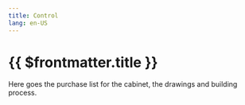 ```yaml
---
title: Control
lang: en-US
---
```


# {{ $frontmatter.title }}

Here goes the purchase list for the cabinet, the drawings and building process.